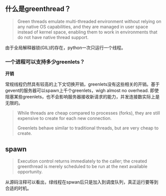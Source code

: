 ## 什么是greenthread？

> Green threads emulate multi-threaded environment without relying on any native OS capabilities, and they are managed in user space instead of kernel space, enabling them to work in environments that do not have native thread support.



由于全局解释器锁(GIL)的存在，python一次只运行一个线程。

### 一个进程可以支持多少greenlets？

**开销**

常规线程仍然具有较高的上下文切换开销，greenlets没有这些相关的开销。基于gevent的服务器可以spawn上千个greenlets，wigh almost no overhead. 即使阻塞某些greenlets，也不会影响服务器接收新请求的能力，并发连接数实际上是无限的。

> While threads are cheap compared to processes (forks), they are still expensive to create for each new connection.
>
> Greenlets behave similar to traditional threads, but are very cheap to create. 

## spawn

> Execution control returns immediately to the caller; the created greenthread is merely scheduled to be run at the next available opportunity.

从源码注释可以看出，绿线程在spwan后只是加入到调度队列，真正运行要等到合适的时机。